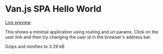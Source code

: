 # Van.js SPA Hello World

[Live preview](https://codesandbox.io/p/devbox/van-cone-hello-world-yxpxhy)

This shows a minimal application using routing and url params. Click on the user link and then try changing the user id in the browser's address bar.

Gzips and minifies to 3.29 kB